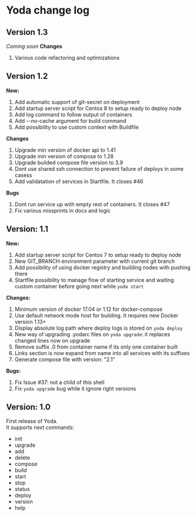 # Yoda change log

## Version 1.3

*Coming soon*
**Changes**
1. Various code refactoring and optimizations

## Version 1.2
**New:**
1. Add automatic support of git-secret on deployment
2. Add startup server script for Centos 8 to setup ready to deploy node
3. Add log command to follow output of containers
4. Add --no-cache argument for build command
5. Add possibility to use custom context with Buildfile

**Changes**
1. Upgrade min version of docker api to 1.41
2. Upgrade min version of compose to 1.28
3. Upgrade builded compose file version to 3.9
4. Dont use shared ssh connection to prevent failure of deploys in some casess
5. Add validatation of services in Startfile. It closes #46

**Bugs**
1. Dont run service up with empty rest of containers. It closes #47
2. Fix various missprints in docs and logic

## Version: 1.1
**New:**
1. Add startup server script for Centos 7 to setup ready to deploy node
2. New GIT_BRANCH environment parameter with current git branch
3. Add possibility of using docker registry and building nodes with pushing there
4. Startfile possibility to manage flow of starting service and waiting custom container before going next while `yoda start`

**Changes:**
1. Minimum version of docker 17.04 or 1.12 for docker-compose
2. Use default network mode host for building. It requires new Docker version 1.13+
3. Display absolute log path where deploy logs is stored on `yoda deploy`
4. New way of upgrading .yodarc files on `yoda upgrade`: it replaces changed lines now on upgrade
5. Remove suffix .0 from container name if its only one container built
6. Links section is now expand from name into all services with its suffixes
7. Generate compose file with version: "2.1"

**Bugs:**
1. Fix Issue #37: not a child of this shell
2. Fix `yoda upgrade` bug while it ignore right versions

## Version: 1.0
First release of Yoda.  
It supports next commands:  
 - init
 - upgrade
 - add
 - delete
 - compose
 - build
 - start
 - stop
 - status
 - deploy
 - version
 - help
